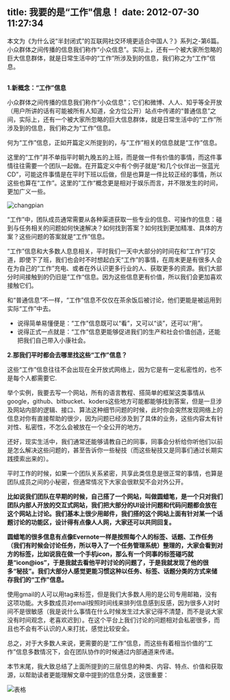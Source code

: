 title: 我要的是“工作"信息！
date: 2012-07-30 11:27:34
---

本文为《为什么说“半封闭式”的互联网社交环境更适合中国人？》系列之-第6篇。小众群体之间传播的信息我们称作“小众信息”。实际上，还有一个被大家所忽略的巨大信息群体，就是日常生活中的“工作”所涉及到的信息，我们称之为“工作”信息。

##

 <strong>1.新概念：“工作”信息</strong>

 小众群体之间传播的信息我们称作“小众信息”；它们和微博、人人、知乎等全开放（用户所讲的话有可能被所有人知道，全方位公开）站点中传递的“普通信息”之间，实际上，还有一个被大家所忽略的巨大信息群体，就是日常生活中的“工作”所涉及到的信息，我们称之为“工作”信息。

 何为“工作”信息，正如开篇定义所提到的，与“工作”相关的信息就是“工作”信息。

 这里的“工作”并不单指平时朝九晚五的上班，而是做一件有价值的事情，而这件事情往往需要一个团队一起做。在开篇定义中有个例子就是“和几个伙伴出一张蓝光CD”，可能这件事情是在平时下班以后做，但是也算是一件比较正经的事情，所以这些也算在“工作”。这里的”工作“概念更是相对于娱乐而言，并不限发生的时间，更加广义一些。

 <img title="changpian" src="http://www.teambition.com/download/51596dc8e8cf147e7e833cb3"/>

 “工作”中，团队成员通常需要从各种渠道获取一些专业的信息、可操作的信息：碰到与任务相关的问题如何快速解决？如何找到答案？如何找到更加精准、具体的方案？这些问题的答案就是“工作”信息。

 “工作”信息和大多数人息息相关，平时我们一天中大部分的时间在和“工作”打交道，即使下了班，我们也会时不时想起白天“工作”的事情，在周末更是有很多人会在为自己的“工作”充电、或者在外认识更多行业的人、获取更多的资源。我们大部分时间接触到的仍旧是“工作“信息。因为这些信息更有价值，所以我们会更加喜欢接触它们。

 和“普通信息”不一样，“工作”信息不仅仅在茶余饭后被讨论，他们更能是被运用到实际“工作”中去。
 <ul>
 	<li>说得简单易懂便是：“工作”信息既可以“看”，又可以“谈”，还可以“用”。</li>
 	<li>说得正式一点就是：“工作”信息更能够促进我们的生产和社会价值创造，还能把我们自己带入小康社会。</li>
 </ul>
 <strong>2.那我们平时都会去哪里找这些“工作”信息？</strong>

 这些“工作”信息往往不会出现在全开放式网络上，因为它是有一定私密性的，也不是每个人都需要它.

 举个实例，我要去写一个网站，所有的语言教程、搭简单的框架这类事情从google，github、bitbucket、koders这些地方可能都能够找到答案，但是一旦涉及网站内部的逻辑、接口、算法这种细节问题的时候，此时你会突然发现网络上的信息对你有直接帮助的很少，因为问题已经涉及到了具体的业务，这些内容太有针对性、私密性，不怎么会被放在一个全公开的地方。

 还好，现实生活中，我们通常还能够请教自己的同事，同事会分析给你听他们以前是怎么解决这些问题的，甚至告诉你一些秘技（而这些秘技又是同事们通过长期实践摸索出来的）。

 平时工作的时候，如果一个团队关系紧密，共享此类信息是很正常的事情，也算是团队成员之间的小秘密，但通常情况下大家会很默契不会对外公开。

 <strong>比如说我们团队在早期的时候，自己搭了一个网站，叫做圆蜡笔，是一个只对我们团队内部人开放的交互式网站，我们把大部分的UI设计问题和代码问题都会放在这个网站上讨论。我们基本上很少用邮件，我们搭的这个网站上面有针对某一个话题讨论的功能区，设计得有点像人人网，大家还可以共同回复。</strong>

 <strong>圆蜡笔的很多信息有点像Evernote一样是按照每个人的标签、话题、工作任务（我们有时候会讨论任务，所以导入了一个任务管理系统）整理的，大家会看到对方的标签，比如说我在做一个手机icon，那么有一个同事的标签碰巧就是“icon@ios”，于是我就去看他平时讨论的问题了，于是我就发现了他的很多“秘技”。我们大部分人感觉更能习惯这种以任务、标签、话题分类的方式来储存我们的“工作”信息。</strong>

 使用gmail的人可以用tag来标签，但是我们大多数人用的是公司专用邮箱，没有这项功能。大多数成员对email按照时间线来排列信息感到反感，因为很多人对时间不是很敏感（我是说什么事情在什么时候发生过大家记得不清楚，而不是说大家没有时间观念，老喜欢迟到）。在这个平台上我们讨论的问题相对会私密很多，而且也不会有不认识的人来打扰，感觉比较安全。

 总之，对于大多数人来说，更需要的是“工作”信息，而这些有着相当价值的“工作”信息多数情况下，会在团队协作的时候通过内部通道来传递。

 本节末尾，我大致总结了上面所提到的三层信息的种类、内容、特点、价值和获取源，以帮助读者更能理解文章中提到的信息分类，这很重要：

 <img class=" " title="表格" src="http://www.teambition.com/download/51596dc8e8cf147e8098c465"/>